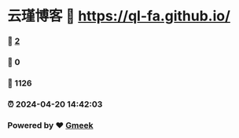 # 云瑾博客 :link: https://ql-fa.github.io/ 
### :page_facing_up: [2](https://ql-fa.github.io//tag.html) 
### :speech_balloon: 0 
### :hibiscus: 1126 
### :alarm_clock: 2024-04-20 14:42:03 
### Powered by :heart: [Gmeek](https://github.com/Meekdai/Gmeek)

